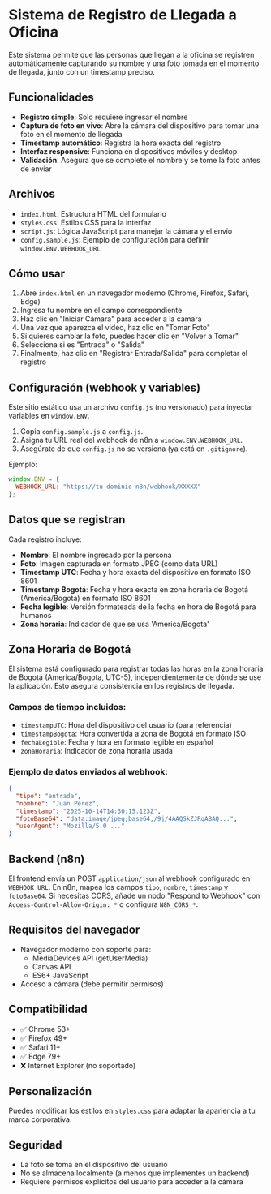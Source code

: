 # Sistema de Registro de Llegada a Oficina

Este sistema permite que las personas que llegan a la oficina se registren automáticamente capturando su nombre y una foto tomada en el momento de llegada, junto con un timestamp preciso.

## Funcionalidades

- **Registro simple**: Solo requiere ingresar el nombre
- **Captura de foto en vivo**: Abre la cámara del dispositivo para tomar una foto en el momento de llegada
- **Timestamp automático**: Registra la hora exacta del registro
- **Interfaz responsive**: Funciona en dispositivos móviles y desktop
- **Validación**: Asegura que se complete el nombre y se tome la foto antes de enviar

## Archivos

- `index.html`: Estructura HTML del formulario
- `styles.css`: Estilos CSS para la interfaz
- `script.js`: Lógica JavaScript para manejar la cámara y el envío
- `config.sample.js`: Ejemplo de configuración para definir `window.ENV.WEBHOOK_URL`

## Cómo usar

1. Abre `index.html` en un navegador moderno (Chrome, Firefox, Safari, Edge)
2. Ingresa tu nombre en el campo correspondiente
3. Haz clic en "Iniciar Cámara" para acceder a la cámara
4. Una vez que aparezca el video, haz clic en "Tomar Foto"
5. Si quieres cambiar la foto, puedes hacer clic en "Volver a Tomar"
6. Selecciona si es "Entrada" o "Salida"
7. Finalmente, haz clic en "Registrar Entrada/Salida" para completar el registro

## Configuración (webhook y variables)

Este sitio estático usa un archivo `config.js` (no versionado) para inyectar variables en `window.ENV`.

1. Copia `config.sample.js` a `config.js`.
2. Asigna tu URL real del webhook de n8n a `window.ENV.WEBHOOK_URL`.
3. Asegúrate de que `config.js` no se versiona (ya está en `.gitignore`).

Ejemplo:

```javascript
window.ENV = {
  WEBHOOK_URL: "https://tu-dominio-n8n/webhook/XXXXX"
};
```

## Datos que se registran

Cada registro incluye:
- **Nombre**: El nombre ingresado por la persona
- **Foto**: Imagen capturada en formato JPEG (como data URL)
- **Timestamp UTC**: Fecha y hora exacta del dispositivo en formato ISO 8601
- **Timestamp Bogotá**: Fecha y hora exacta en zona horaria de Bogotá (America/Bogota) en formato ISO 8601
- **Fecha legible**: Versión formateada de la fecha en hora de Bogotá para humanos
- **Zona horaria**: Indicador de que se usa 'America/Bogota'

## Zona Horaria de Bogotá

El sistema está configurado para registrar todas las horas en la zona horaria de Bogotá (America/Bogota, UTC-5), independientemente de dónde se use la aplicación. Esto asegura consistencia en los registros de llegada.

### Campos de tiempo incluidos:
- `timestampUTC`: Hora del dispositivo del usuario (para referencia)
- `timestampBogota`: Hora convertida a zona de Bogotá en formato ISO
- `fechaLegible`: Fecha y hora en formato legible en español
- `zonaHoraria`: Indicador de zona horaria usada

### Ejemplo de datos enviados al webhook:
```json
{
  "tipo": "entrada",
  "nombre": "Juan Pérez",
  "timestamp": "2025-10-14T14:30:15.123Z",
  "fotoBase64": "data:image/jpeg;base64,/9j/4AAQSkZJRgABAQ...",
  "userAgent": "Mozilla/5.0 ..."
}
```

## Backend (n8n)

El frontend envía un POST `application/json` al webhook configurado en `WEBHOOK_URL`. En n8n, mapea los campos `tipo`, `nombre`, `timestamp` y `fotoBase64`. Si necesitas CORS, añade un nodo "Respond to Webhook" con `Access-Control-Allow-Origin: *` o configura `N8N_CORS_*`.

## Requisitos del navegador

- Navegador moderno con soporte para:
  - MediaDevices API (getUserMedia)
  - Canvas API
  - ES6+ JavaScript
- Acceso a cámara (debe permitir permisos)

## Compatibilidad

- ✅ Chrome 53+
- ✅ Firefox 49+
- ✅ Safari 11+
- ✅ Edge 79+
- ❌ Internet Explorer (no soportado)

## Personalización

Puedes modificar los estilos en `styles.css` para adaptar la apariencia a tu marca corporativa.

## Seguridad

- La foto se toma en el dispositivo del usuario
- No se almacena localmente (a menos que implementes un backend)
- Requiere permisos explícitos del usuario para acceder a la cámara

